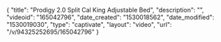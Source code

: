 {
    "title": "Prodigy 2.0 Split Cal King Adjustable Bed",
    "description": "",
    "videoid": "165042796",
    "date_created": "1530018562",
    "date_modified": "1530019030",
    "type": "captivate",
    "layout": "video",
    "url": "\/v\/94325252695\/165042796"
}